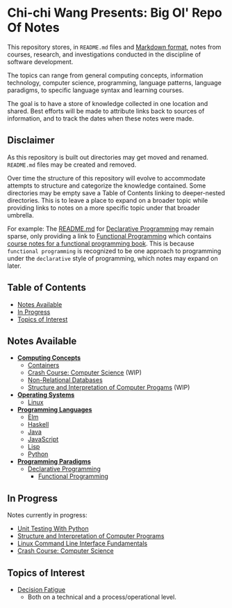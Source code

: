 # Chi-chi Wang Presents: Big Ol' Repo Of Notes
This repository stores, in `README.md` files and [Markdown format](https://www.markdownguide.org/), notes from courses, research, and investigations conducted in the discipline of software development.

The topics can range from general computing concepts, information technology, computer science, programming, language patterns, language paradigms, to specific language syntax and learning courses.

The goal is to have a store of knowledge collected in one location and shared. Best efforts will be made to attribute links back to sources of information, and to track the dates when these notes were made.

## Disclaimer
As this repository is built out directories may get moved and renamed. `README.md` files may be created and removed.

Over time the structure of this repository will evolve to accommodate attempts to structure and categorize the knowledge contained. Some directories may be empty save a Table of Contents linking to deeper-nested directories. This is to leave a place to expand on a broader topic while providing links to notes on a more specific topic under that broader umbrella.

For example: The [README.md](./paradigms/declarative/README.md) for [Declarative Programming](./paradigms/declarative) may remain sparse, only providing a link to [Functional Programming](./paradigms/declarative/functional) which contains [course notes for a functional programming book](./paradigms/declarative/functional/composing-software). This is because `functional programming` is recognized to be one approach to programming under the `declarative` style of programming, which notes may expand on later.

## Table of Contents
* [Notes Available](#notes-available)
* [In Progress](#in-progress)
* [Topics of Interest](#topics-of-interest)

## Notes Available
* [**Computing Concepts**](./computing)
  * [Containers](./computing/containers)
  * [Crash Course: Computer Science](./computing/crash_course) (WIP)
  * [Non-Relational Databases](./computing/nosql)
  * [Structure and Interpretation of Computer Progams](./computing/sicp) (WIP)
* [**Operating Systems**](./os)
  * [Linux](./os/linux)
* [**Programming Languages**](./languages)
  * [Elm](./languages/elm)
  * [Haskell](./languages/haskell)
  * [Java](./languages/java)
  * [JavaScript](./languages/javascript)
  * [Lisp](./languages/lisp)
  * [Python](./languages/python)
* [**Programming Paradigms**](./paradigms)
  * [Declarative Programming](./paradigms/declarative)
      * [Functional Programming](./paradigms/declarative/functional)

## In Progress
Notes currently in progress:
* [Unit Testing With Python](./languages/python/unit_testing)
* [Structure and Interpretation of Computer Programs](./computing/sicp)
* [Linux Command Line Interface Fundamentals](./os/linux/cli/fundamentals)
* [Crash Course: Computer Science](./computing/crash_course)

## Topics of Interest
* [Decision Fatigue](https://en.wikipedia.org/wiki/Decision_fatigue)
  * Both on a technical and a process/operational level.
